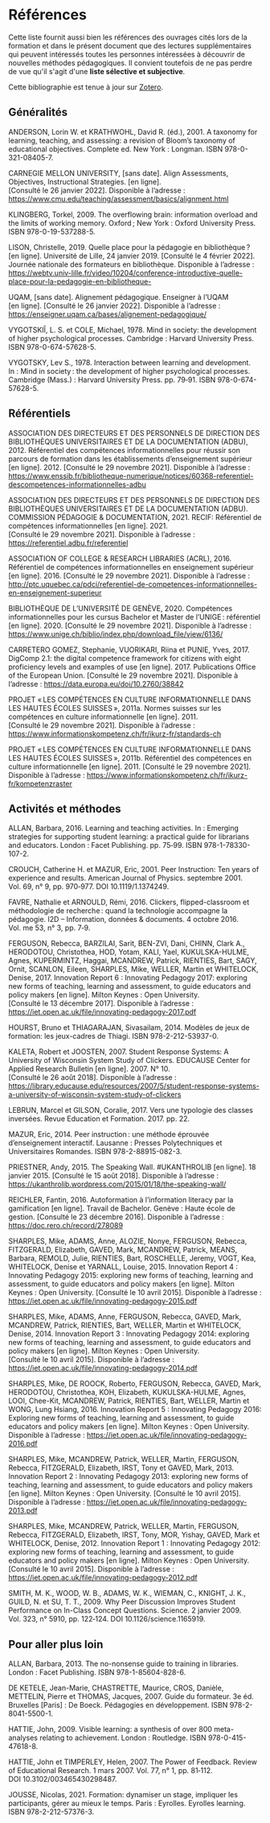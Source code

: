 # Références

Cette liste fournit aussi bien les références des ouvrages cités lors de la formation et dans le présent document que des lectures supplémentaires qui peuvent intéressés toutes les personnes intéressées à découvrir de nouvelles méthodes pédagogiques. Il convient toutefois de ne pas perdre de vue qu'il s'agit d'une **liste sélective et subjective**.

Cette bibliographie est tenue à jour sur [Zotero](https://www.zotero.org/groups/2212172/former_aux_comptences_informationnelles_en_milieu_acadmique/library).

## Généralités

ANDERSON, Lorin W. et KRATHWOHL, David R. (éd.), 2001. A taxonomy for learning, teaching, and assessing: a revision of Bloom’s taxonomy of educational objectives. Complete ed. New York : Longman. ISBN 978-0-321-08405-7.

CARNEGIE MELLON UNIVERSITY, [sans date]. Align Assessments, Objectives, Instructional Strategies. [en ligne]. [Consulté le 26 janvier 2022]. Disponible à l’adresse : https://www.cmu.edu/teaching/assessment/basics/alignment.html

KLINGBERG, Torkel, 2009. The overflowing brain: information overload and the limits of working memory. Oxford ; New York : Oxford University Press. ISBN 978-0-19-537288-5.

LISON, Christelle, 2019. Quelle place pour la pédagogie en bibliothèque ? [en ligne]. Université de Lille, 24 janvier 2019. [Consulté le 4 février 2022]. Journée nationale des formateurs en bibliothèque. Disponible à l’adresse : https://webtv.univ-lille.fr/video/10204/conference-introductive-quelle-place-pour-la-pedagogie-en-bibliotheque-

UQAM, [sans date]. Alignement pédagogique. Enseigner à l’UQAM [en ligne]. [Consulté le 26 janvier 2022]. Disponible à l’adresse : https://enseigner.uqam.ca/bases/alignement-pedagogique/

VYGOTSKIĬ, L. S. et COLE, Michael, 1978. Mind in society: the development of higher psychological processes. Cambridge : Harvard University Press. ISBN 978-0-674-57628-5.

VYGOTSKY, Lev S., 1978. Interaction between learning and development. In : Mind in society : the development of higher psychological processes. Cambridge (Mass.) : Harvard University Press. pp. 79‑91. ISBN 978-0-674-57628-5. 

## Référentiels

ASSOCIATION DES DIRECTEURS ET DES PERSONNELS DE DIRECTION DES BIBLIOTHÈQUES UNIVERSITAIRES ET DE LA DOCUMENTATION (ADBU), 2012. Référentiel des compétences informationnelles pour réussir son parcours de formation dans les établissements d’enseignement supérieur [en ligne]. 2012. [Consulté le 29 novembre 2021]. Disponible à l’adresse : https://www.enssib.fr/bibliotheque-numerique/notices/60368-referentiel-descompetences-informationnelles-adbu

ASSOCIATION DES DIRECTEURS ET DES PERSONNELS DE DIRECTION DES BIBLIOTHÈQUES UNIVERSITAIRES ET DE LA DOCUMENTATION (ADBU). COMMISSION PÉDAGOGIE & DOCUMENTATION, 2021. RECIF: Référentiel de compétences informationnelles [en ligne]. 2021. [Consulté le 29 novembre 2021]. Disponible à l’adresse : https://referentiel.adbu.fr/referentiel

ASSOCIATION OF COLLEGE & RESEARCH LIBRARIES (ACRL), 2016. Référentiel de compétences informationnelles en enseignement supérieur [en ligne]. 2016. [Consulté le 29 novembre 2021]. Disponible à l’adresse : http://ptc.uquebec.ca/pdci/referentiel-de-competences-informationnelles-en-enseignement-superieur

BIBLIOTHÈQUE DE L’UNIVERSITÉ DE GENÈVE, 2020. Compétences informationnelles pour les cursus Bachelor et Master de l’UNIGE : référentiel [en ligne]. 2020. [Consulté le 29 novembre 2021]. Disponible à l’adresse : https://www.unige.ch/biblio/index.php/download_file/view/6136/

CARRETERO GOMEZ, Stephanie, VUORIKARI, Riina et PUNIE, Yves, 2017. DigComp 2.1: the digital competence framework for citizens with eight proficiency levels and examples of use [en ligne]. 2017. Publications Office of the European Union. [Consulté le 29 novembre 2021]. Disponible à l’adresse : https://data.europa.eu/doi/10.2760/38842

PROJET « LES COMPÉTENCES EN CULTURE INFORMATIONNELLE DANS LES HAUTES ÉCOLES SUISSES », 2011a. Normes suisses sur les compétences en culture informationnelle [en ligne]. 2011. [Consulté le 29 novembre 2021]. Disponible à l’adresse : https://www.informationskompetenz.ch/fr/ikurz-fr/standards-ch

PROJET « LES COMPÉTENCES EN CULTURE INFORMATIONNELLE DANS LES HAUTES ÉCOLES SUISSES », 2011b. Référentiel des compétences en culture informationnelle [en ligne]. 2011. [Consulté le 29 novembre 2021]. Disponible à l’adresse : https://www.informationskompetenz.ch/fr/ikurz-fr/kompetenzraster

## Activités et méthodes

ALLAN, Barbara, 2016. Learning and teaching activities. In : Emerging strategies for supporting student learning: a practical guide for librarians and educators. London : Facet Publishing. pp. 75‑99. ISBN 978-1-78330-107-2. 

CROUCH, Catherine H. et MAZUR, Eric, 2001. Peer Instruction: Ten years of experience and results. American Journal of Physics. septembre 2001. Vol. 69, n° 9, pp. 970‑977. DOI 10.1119/1.1374249. 

FAVRE, Nathalie et ARNOULD, Rémi, 2016. Clickers, flipped-classroom et méthodologie de recherche : quand la technologie accompagne la pédagogie. I2D – Information, données & documents. 4 octobre 2016. Vol. me 53, n° 3, pp. 7‑9. 

FERGUSON, Rebecca, BARZILAI, Sarit, BEN-ZVI, Dani, CHINN, Clark A., HERODOTOU, Christothea, HOD, Yotam, KALI, Yael, KUKULSKA-HULME, Agnes, KUPERMINTZ, Haggai, MCANDREW, Patrick, RIENTIES, Bart, SAGY, Ornit, SCANLON, Eileen, SHARPLES, Mike, WELLER, Martin et WHITELOCK, Denise, 2017. Innovation Report 6 : Innovating Pedagogy 2017: exploring new forms of teaching, learning and assessment, to guide educators and policy makers [en ligne]. Milton Keynes : Open University. [Consulté le 13 décembre 2017]. Disponible à l’adresse : https://iet.open.ac.uk/file/innovating-pedagogy-2017.pdf

HOURST, Bruno et THIAGARAJAN, Sivasailam, 2014. Modèles de jeux de formation: les jeux-cadres de Thiagi. ISBN 978-2-212-53937-0. 

KALETA, Robert et JOOSTEN, 2007. Student Response Systems: A University of Wisconsin System Study of Clickers. EDUCAUSE Center for Applied Research Bulletin [en ligne]. 2007. N° 10. [Consulté le 26 août 2018]. Disponible à l’adresse : https://library.educause.edu/resources/2007/5/student-response-systems-a-university-of-wisconsin-system-study-of-clickers

LEBRUN, Marcel et GILSON, Coralie, 2017. Vers une typologie des classes inversées. Revue Education et Formation. 2017. pp. 22. 

MAZUR, Eric, 2014. Peer instruction : une méthode éprouvée d’enseignement interactif. Lausanne : Presses Polytechniques et Universitaires Romandes. ISBN 978-2-88915-082-3. 

PRIESTNER, Andy, 2015. The Speaking Wall. #UKANTHROLIB [en ligne]. 18 janvier 2015. [Consulté le 15 août 2018]. Disponible à l’adresse : https://ukanthrolib.wordpress.com/2015/01/18/the-speaking-wall/

REICHLER, Fantin, 2016. Autoformation à l’information literacy par la gamification [en ligne]. Travail de Bachelor. Genève : Haute école de gestion. [Consulté le 23 décembre 2016]. Disponible à l’adresse : https://doc.rero.ch/record/278089

SHARPLES, Mike, ADAMS, Anne, ALOZIE, Nonye, FERGUSON, Rebecca, FITZGERALD, Elizabeth, GAVED, Mark, MCANDREW, Patrick, MEANS, Barbara, REMOLD, Julie, RIENTIES, Bart, ROSCHELLE, Jeremy, VOGT, Kea, WHITELOCK, Denise et YARNALL, Louise, 2015. Innovation Report 4 : Innovating Pedagogy 2015: exploring new forms of teaching, learning and assessment, to guide educators and policy makers [en ligne]. Milton Keynes : Open University. [Consulté le 10 avril 2015]. Disponible à l’adresse : https://iet.open.ac.uk/file/innovating-pedagogy-2015.pdf

SHARPLES, Mike, ADAMS, Anne, FERGUSON, Rebecca, GAVED, Mark, MCANDREW, Patrick, RIENTIES, Bart, WELLER, Martin et WHITELOCK, Denise, 2014. Innovation Report 3 : Innovating Pedagogy 2014: exploring new forms of teaching, learning and assessment, to guide educators and policy makers [en ligne]. Milton Keynes : Open University. [Consulté le 10 avril 2015]. Disponible à l’adresse : https://iet.open.ac.uk/file/innovating-pedagogy-2014.pdf

SHARPLES, Mike, DE ROOCK, Roberto, FERGUSON, Rebecca, GAVED, Mark, HERODOTOU, Christothea, KOH, Elizabeth, KUKULSKA-HULME, Agnes, LOOI, Chee-Kit, MCANDREW, Patrick, RIENTIES, Bart, WELLER, Martin et WONG, Lung Hsiang, 2016. Innovation Report 5 : Innovating Pedagogy 2016: Exploring new forms of teaching, learning and assessment, to guide educators and policy makers [en ligne]. Milton Keynes : Open University. Disponible à l’adresse : https://iet.open.ac.uk/file/innovating-pedagogy-2016.pdf

SHARPLES, Mike, MCANDREW, Patrick, WELLER, Martin, FERGUSON, Rebecca, FITZGERALD, Elizabeth, IRST, Tony et GAVED, Mark, 2013. Innovation Report 2 : Innovating Pedagogy 2013: exploring new forms of teaching, learning and assessment, to guide educators and policy makers [en ligne]. Milton Keynes : Open University. [Consulté le 10 avril 2015]. Disponible à l’adresse : https://iet.open.ac.uk/file/innovating-pedagogy-2013.pdf

SHARPLES, Mike, MCANDREW, Patrick, WELLER, Martin, FERGUSON, Rebecca, FITZGERALD, Elizabeth, IRST, Tony, MOR, Yishay, GAVED, Mark et WHITELOCK, Denise, 2012. Innovation Report 1 : Innovating Pedagogy 2012: exploring new forms of teaching, learning and assessment, to guide educators and policy makers [en ligne]. Milton Keynes : Open University. [Consulté le 10 avril 2015]. Disponible à l’adresse : https://iet.open.ac.uk/file/innovating-pedagogy-2012.pdf

SMITH, M. K., WOOD, W. B., ADAMS, W. K., WIEMAN, C., KNIGHT, J. K., GUILD, N. et SU, T. T., 2009. Why Peer Discussion Improves Student Performance on In-Class Concept Questions. Science. 2 janvier 2009. Vol. 323, n° 5910, pp. 122‑124. DOI 10.1126/science.1165919. 

## Pour aller plus loin

ALLAN, Barbara, 2013. The no-nonsense guide to training in libraries. London : Facet Publishing. ISBN 978-1-85604-828-6. 

DE KETELE, Jean-Marie, CHASTRETTE, Maurice, CROS, Danièle, METTELIN, Pierre et THOMAS, Jacques, 2007. Guide du formateur. 3e éd. Bruxelles [Paris] : De Boeck. Pédagogies en développement. ISBN 978-2-8041-5500-1. 

HATTIE, John, 2009. Visible learning: a synthesis of over 800 meta-analyses relating to achievement. London : Routledge. ISBN 978-0-415-47618-8. 

HATTIE, John et TIMPERLEY, Helen, 2007. The Power of Feedback. Review of Educational Research. 1 mars 2007. Vol. 77, n° 1, pp. 81‑112. DOI 10.3102/003465430298487. 

JOUSSE, Nicolas, 2021. Formation: dynamiser un stage, impliquer les participants, gérer au mieux le temps. Paris : Eyrolles. Eyrolles learning. ISBN 978-2-212-57376-3. 
